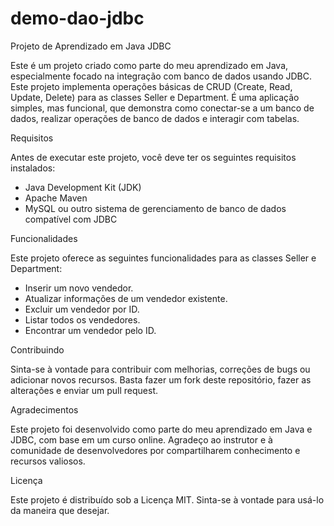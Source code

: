 # demo-dao-jdbc

Projeto de Aprendizado em Java JDBC

Este é um projeto criado como parte do meu aprendizado em Java, especialmente focado na integração com banco de dados usando JDBC. Este projeto implementa operações básicas de CRUD (Create, Read, Update, Delete) para as classes Seller e Department. É uma aplicação simples, mas funcional, que demonstra como conectar-se a um banco de dados, realizar operações de banco de dados e interagir com tabelas.

Requisitos

Antes de executar este projeto, você deve ter os seguintes requisitos instalados:

- Java Development Kit (JDK)
- Apache Maven
- MySQL ou outro sistema de gerenciamento de banco de dados compatível com JDBC

Funcionalidades

Este projeto oferece as seguintes funcionalidades para as classes Seller e Department:
- Inserir um novo vendedor.
- Atualizar informações de um vendedor existente.
- Excluir um vendedor por ID.
- Listar todos os vendedores.
- Encontrar um vendedor pelo ID.

Contribuindo

Sinta-se à vontade para contribuir com melhorias, correções de bugs ou adicionar novos recursos. Basta fazer um fork deste repositório, fazer as alterações e enviar um pull request.

Agradecimentos

Este projeto foi desenvolvido como parte do meu aprendizado em Java e JDBC, com base em um curso online. Agradeço ao instrutor e à comunidade de desenvolvedores por compartilharem conhecimento e recursos valiosos.

Licença

Este projeto é distribuído sob a Licença MIT. Sinta-se à vontade para usá-lo da maneira que desejar.